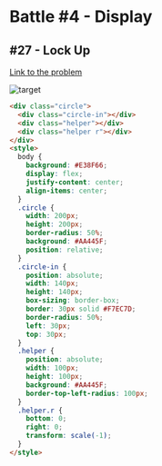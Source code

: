 # Battle #4 - Display

## #27 - Lock Up

[Link to the problem](https://cssbattle.dev/play/27)

![target](https://cssbattle.dev/targets/27.png)


```html
<div class="circle">
  <div class="circle-in"></div>
  <div class="helper"></div>
  <div class="helper r"></div>
</div>
<style>
  body {
    background: #E38F66;
    display: flex;
    justify-content: center;
    align-items: center;
  }
  .circle { 
    width: 200px;
    height: 200px;
    border-radius: 50%;
    background: #AA445F;
    position: relative;
  }
  .circle-in {
    position: absolute;
    width: 140px;
    height: 140px;
    box-sizing: border-box;
    border: 30px solid #F7EC7D;
    border-radius: 50%;
    left: 30px;
    top: 30px;
  }
  .helper {
    position: absolute;
    width: 100px;
    height: 100px;
    background: #AA445F;
    border-top-left-radius: 100px;
  }
  .helper.r {
    bottom: 0;
    right: 0;
    transform: scale(-1);
  }
</style>

```
